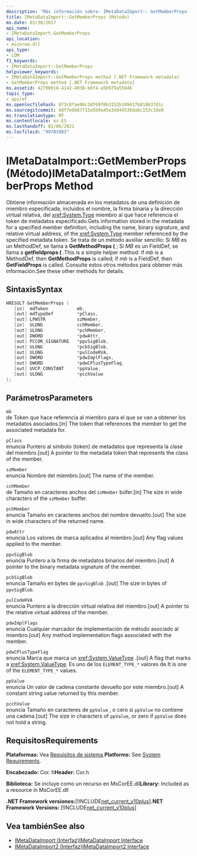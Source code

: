 ```yaml
---
description: 'Más información sobre: IMetaDataImport:: GetMemberProps ((método)'
title: IMetaDataImport::GetMemberProps (Método)
ms.date: 03/30/2017
api_name:
- IMetaDataImport.GetMemberProps
api_location:
- mscoree.dll
api_type:
- COM
f1_keywords:
- IMetaDataImport::GetMemberProps
helpviewer_keywords:
- IMetaDataImport::GetMemberProps method [.NET Framework metadata]
- GetMemberProps method [.NET Framework metadata]
ms.assetid: 42790918-4142-4938-b8f4-a56979a55846
topic_type:
- apiref
ms.openlocfilehash: 073c8fae06c3df69f0b3152b109417b818637d1c
ms.sourcegitcommit: ddf7edb67715a5b9a45e3dd44536dabc153c1de0
ms.translationtype: MT
ms.contentlocale: es-ES
ms.lasthandoff: 02/06/2021
ms.locfileid: "99783903"
---
```

# <a name="imetadataimportgetmemberprops-method"></a><span data-ttu-id="8abd8-103">IMetaDataImport::GetMemberProps (Método)</span><span class="sxs-lookup"><span data-stu-id="8abd8-103">IMetaDataImport::GetMemberProps Method</span></span>

<span data-ttu-id="8abd8-104">Obtiene información almacenada en los metadatos de una definición de miembro especificada, incluidos el nombre, la firma binaria y la dirección virtual relativa, del <xref:System.Type> miembro al que hace referencia el token de metadatos especificado.</span><span class="sxs-lookup"><span data-stu-id="8abd8-104">Gets information stored in the metadata for a specified member definition, including the name, binary signature, and relative virtual address, of the <xref:System.Type> member referenced by the specified metadata token.</span></span> <span data-ttu-id="8abd8-105">Se trata de un método auxiliar sencillo: Si *MB* es un MethodDef, se llama a **GetMethodProps (** ; Si *MB* es un FieldDef, se llama a **getfieldprops (** .</span><span class="sxs-lookup"><span data-stu-id="8abd8-105">This is a simple helper method: if *mb* is a MethodDef, then **GetMethodProps** is called; if *mb* is a FieldDef, then **GetFieldProps** is called.</span></span> <span data-ttu-id="8abd8-106">Consulte estos otros métodos para obtener más información.</span><span class="sxs-lookup"><span data-stu-id="8abd8-106">See these other methods for details.</span></span>
  
## <a name="syntax"></a><span data-ttu-id="8abd8-107">Sintaxis</span><span class="sxs-lookup"><span data-stu-id="8abd8-107">Syntax</span></span>  
  
```cpp  
HRESULT GetMemberProps (  
   [in]  mdToken           mb,
   [out] mdTypeDef         *pClass,  
   [out] LPWSTR            szMember,
   [in]  ULONG             cchMember,
   [out] ULONG             *pchMember,
   [out] DWORD             *pdwAttr,  
   [out] PCCOR_SIGNATURE   *ppvSigBlob,
   [out] ULONG             *pcbSigBlob,
   [out] ULONG             *pulCodeRVA,
   [out] DWORD             *pdwImplFlags,
   [out] DWORD             *pdwCPlusTypeFlag,
   [out] UVCP_CONSTANT     *ppValue,  
   [out] ULONG             *pcchValue  
);  
```  
  
## <a name="parameters"></a><span data-ttu-id="8abd8-108">Parámetros</span><span class="sxs-lookup"><span data-stu-id="8abd8-108">Parameters</span></span>  

 `mb`  
 <span data-ttu-id="8abd8-109">de Token que hace referencia al miembro para el que se van a obtener los metadatos asociados.</span><span class="sxs-lookup"><span data-stu-id="8abd8-109">[in] The token that references the member to get the associated metadata for.</span></span>  
  
 `pClass`  
 <span data-ttu-id="8abd8-110">enuncia Puntero al símbolo (token) de metadatos que representa la clase del miembro.</span><span class="sxs-lookup"><span data-stu-id="8abd8-110">[out] A pointer to the metadata token that represents the class of the member.</span></span>  
  
 `szMember`  
 <span data-ttu-id="8abd8-111">enuncia Nombre del miembro.</span><span class="sxs-lookup"><span data-stu-id="8abd8-111">[out] The name of the member.</span></span>  
  
 `cchMember`  
 <span data-ttu-id="8abd8-112">de Tamaño en caracteres anchos del `szMember` búfer.</span><span class="sxs-lookup"><span data-stu-id="8abd8-112">[in] The size in wide characters of the `szMember` buffer.</span></span>  
  
 `pchMember`  
 <span data-ttu-id="8abd8-113">enuncia Tamaño en caracteres anchos del nombre devuelto.</span><span class="sxs-lookup"><span data-stu-id="8abd8-113">[out] The size in wide characters of the returned name.</span></span>  
  
 `pdwAttr`  
 <span data-ttu-id="8abd8-114">enuncia Los valores de marca aplicados al miembro.</span><span class="sxs-lookup"><span data-stu-id="8abd8-114">[out] Any flag values applied to the member.</span></span>  
  
 `ppvSigBlob`  
 <span data-ttu-id="8abd8-115">enuncia Puntero a la firma de metadatos binarios del miembro.</span><span class="sxs-lookup"><span data-stu-id="8abd8-115">[out] A pointer to the binary metadata signature of the member.</span></span>  
  
 `pcbSigBlob`  
 <span data-ttu-id="8abd8-116">enuncia Tamaño en bytes de `ppvSigBlob` .</span><span class="sxs-lookup"><span data-stu-id="8abd8-116">[out] The size in bytes of `ppvSigBlob`.</span></span>  
  
 `pulCodeRVA`  
 <span data-ttu-id="8abd8-117">enuncia Puntero a la dirección virtual relativa del miembro.</span><span class="sxs-lookup"><span data-stu-id="8abd8-117">[out] A pointer to the relative virtual address of the member.</span></span>  
  
 `pdwImplFlags`  
 <span data-ttu-id="8abd8-118">enuncia Cualquier marcador de implementación de método asociado al miembro.</span><span class="sxs-lookup"><span data-stu-id="8abd8-118">[out] Any method implementation flags associated with the member.</span></span>  
  
 `pdwCPlusTypeFlag`  
 <span data-ttu-id="8abd8-119">enuncia Marca que marca un <xref:System.ValueType> .</span><span class="sxs-lookup"><span data-stu-id="8abd8-119">[out] A flag that marks a <xref:System.ValueType>.</span></span> <span data-ttu-id="8abd8-120">Es uno de los `ELEMENT_TYPE_*` valores de.</span><span class="sxs-lookup"><span data-stu-id="8abd8-120">It is one of the `ELEMENT_TYPE_*` values.</span></span>
  
 `ppValue`  
 <span data-ttu-id="8abd8-121">enuncia Un valor de cadena constante devuelto por este miembro.</span><span class="sxs-lookup"><span data-stu-id="8abd8-121">[out] A constant string value returned by this member.</span></span>  
  
 `pcchValue`  
 <span data-ttu-id="8abd8-122">enuncia Tamaño en caracteres de `ppValue` , o cero si `ppValue` no contiene una cadena.</span><span class="sxs-lookup"><span data-stu-id="8abd8-122">[out] The size in characters of `ppValue`, or zero if `ppValue` does not hold a string.</span></span>  
  
## <a name="requirements"></a><span data-ttu-id="8abd8-123">Requisitos</span><span class="sxs-lookup"><span data-stu-id="8abd8-123">Requirements</span></span>  

 <span data-ttu-id="8abd8-124">**Plataformas:** Vea [Requisitos de sistema](../../get-started/system-requirements.md).</span><span class="sxs-lookup"><span data-stu-id="8abd8-124">**Platforms:** See [System Requirements](../../get-started/system-requirements.md).</span></span>  
  
 <span data-ttu-id="8abd8-125">**Encabezado:** Cor. h</span><span class="sxs-lookup"><span data-stu-id="8abd8-125">**Header:** Cor.h</span></span>  
  
 <span data-ttu-id="8abd8-126">**Biblioteca:** Se incluye como un recurso en MsCorEE.dll</span><span class="sxs-lookup"><span data-stu-id="8abd8-126">**Library:** Included as a resource in MsCorEE.dll</span></span>  
  
 <span data-ttu-id="8abd8-127">**.NET Framework versiones:**[!INCLUDE[net_current_v10plus](../../../../includes/net-current-v10plus-md.md)]</span><span class="sxs-lookup"><span data-stu-id="8abd8-127">**.NET Framework Versions:** [!INCLUDE[net_current_v10plus](../../../../includes/net-current-v10plus-md.md)]</span></span>  
  
## <a name="see-also"></a><span data-ttu-id="8abd8-128">Vea también</span><span class="sxs-lookup"><span data-stu-id="8abd8-128">See also</span></span>

- [<span data-ttu-id="8abd8-129">IMetaDataImport (Interfaz)</span><span class="sxs-lookup"><span data-stu-id="8abd8-129">IMetaDataImport Interface</span></span>](imetadataimport-interface.md)
- [<span data-ttu-id="8abd8-130">IMetaDataImport2 (Interfaz)</span><span class="sxs-lookup"><span data-stu-id="8abd8-130">IMetaDataImport2 Interface</span></span>](imetadataimport2-interface.md)
